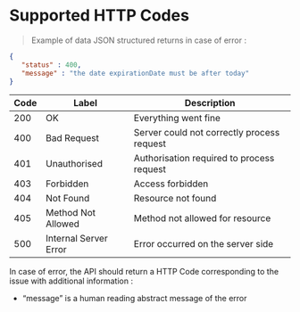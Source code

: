 # Supported HTTP Codes

> Example of data JSON structured returns in case of error : 

```json
{
   "status" : 400,
   "message" : "the date expirationDate must be after today"
}
```

Code	|	Label	|	Description
---------- |---------- | -------
200	|	OK	|	Everything went fine
400	|	Bad Request	|	Server could not correctly process request
401	|	Unauthorised	|	Authorisation required to process request
403	|	Forbidden	|	Access forbidden
404	|	Not Found	|	Resource not found
405	|	Method Not Allowed	|	Method not allowed for resource
500	|	Internal Server Error	|	Error occurred on the server side


In case of error, the API should return a HTTP Code corresponding to the issue with additional information : 

* “message” is a human reading abstract message of the error

